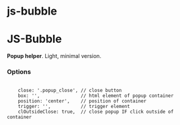 # js-bubble
<h1>JS-Bubble</h1>
<p><b>Popup helper</b>. Light, minimal version.</p>
<h3>Options</h3>
<pre>
    <code>
    close: '.popup_close', // close button
    box: '',               // html element of popup container 
    position: 'center',    // position of container
    trigger: '',           // trigger element
    clOutsideClose: true,  // close popup IF click outside of container  
    </code>
</pre>